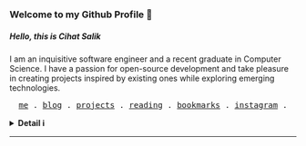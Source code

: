 <h3> Welcome to my Github Profile 👋 </h3>
<h5>Hello, this is <b>Cihat Salik</b></h5>
<p>
   I am an inquisitive software engineer and a recent graduate in Computer Science. I have a passion for open-source development and take pleasure in creating projects inspired by existing ones while exploring emerging technologies.
</p>

<p align="center">
  <samp>
    <a target="_blank" href="https://cihat.dev/about">me</a> .
    <a target="_blank" href="https://cihat.dev">blog</a> .
    <a target="_blank" href="https://cihat.dev/projects">projects</a> .
    <a target="_blank" href="https://cihat.dev/reading">reading</a> .
    <a target="_blank" href="https://cihat.dev/bookmarks">bookmarks</a> .
    <a target="_blank" href="https://www.instagram.com/cihat.png/">instagram</a> .
  </samp>
</p>

<details>
   <summary><b>Detail ℹ️</b></summary>
   <br/>
   <div style="display: flex;">
      <a href="http://cihat.github.io/">
      <img src="https://github-readme-stats.anuraghazra1.vercel.app/api?username=cihat&show_icons=true&count_private=true&include_all_commits=true&theme=dark" alt="Cihat's github stats" />
      </a>
      <a href="http://cihat.github.io/">
      <img src="https://github-readme-stats.anuraghazra1.vercel.app/api/top-langs/?username=cihat&count_private=true&layout=compact&theme=dark" />
      </a>
   </div>
   <a href="http://cihat.github.io/">
     <img src="https://komarev.com/ghpvc/?username=cihat">
   </a>
   <a href ="https://www.codewars.com/users/cihatdev">
      <img align="right" src="https://www.codewars.com/users/cihatdev/badges/micro">
   <a/>
</details>
<hr/>
